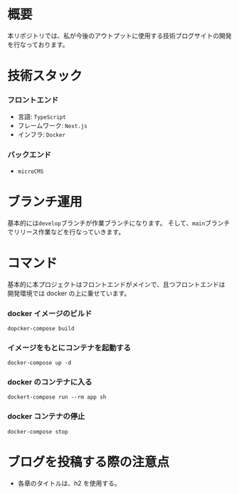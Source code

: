 # 概要

本リポジトリでは、私が今後のアウトプットに使用する技術ブログサイトの開発を行なっております。

# 技術スタック

### フロントエンド

- 言語: `TypeScript`
- フレームワーク: `Next.js`
- インフラ: `Docker`

### バックエンド

- `microCMS`

# ブランチ運用

基本的には`develop`ブランチが作業ブランチになります。
そして、`main`ブランチでリリース作業などを行なっていきます。

# コマンド

基本的に本プロジェクトはフロントエンドがメインで、且つフロントエンドは 開発環境では docker の上に乗せています。

### docker イメージのビルド

```bash: bash
dopcker-compose build
```

### イメージをもとにコンテナを起動する

```bash: bash
docker-compose up -d
```

### docker のコンテナに入る

```bash: bash
dockert-compose run --rm app sh
```

### docker コンテナの停止

```bash: bash
docker-compose stop
```

# ブログを投稿する際の注意点

- 各章のタイトルは、h2 を使用する。

